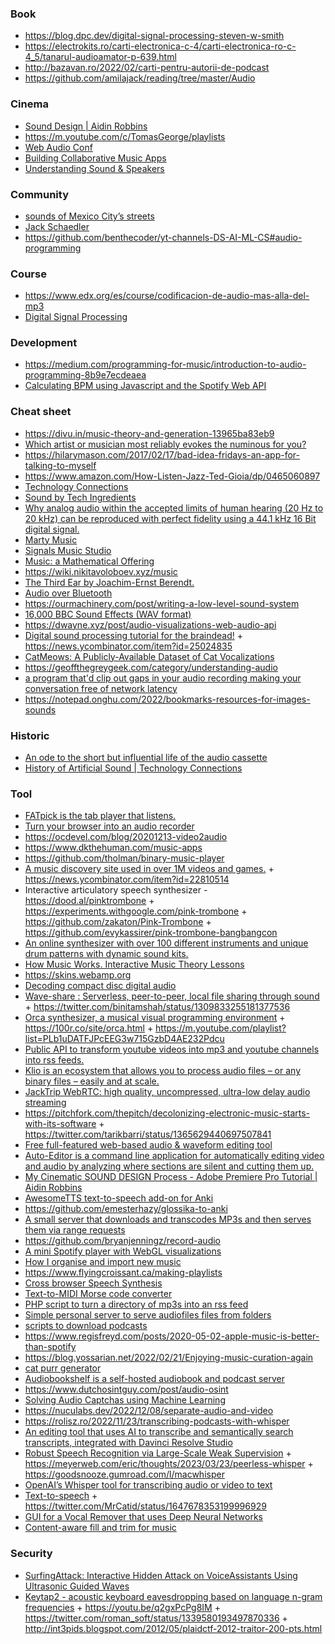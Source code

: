### Book

- https://blog.dpc.dev/digital-signal-processing-steven-w-smith
- https://electrokits.ro/carti-electronica-c-4/carti-electronica-ro-c-4_5/tanarul-audioamator-p-639.html
- http://bazavan.ro/2022/02/carti-pentru-autorii-de-podcast
- https://github.com/amilajack/reading/tree/master/Audio

### Cinema

- [Sound Design | Aidin Robbins](https://m.youtube.com/playlist?list=PLWPee627x2SbTbBub80dqKxM4pvQxUrx2)
- https://m.youtube.com/c/TomasGeorge/playlists
- [Web Audio Conf](https://m.youtube.com/channel/UCMaHc1Rq2viM88OsluS2WWw/playlists)
- [Building Collaborative Music Apps](https://m.youtube.com/watch?v=TCVuLh5Io9A)
- [Understanding Sound & Speakers](https://m.youtube.com/playlist?list=PL6rx9p3tbsMvYWeYUTNuRNMLXn0eyJvub)

### Community

- [sounds of Mexico City’s streets](https://pudding.cool/2022/09/cdmx)
- [Jack Schaedler](https://github.com/jackschaedler)
- https://github.com/benthecoder/yt-channels-DS-AI-ML-CS#audio-programming

### Course

- https://www.edx.org/es/course/codificacion-de-audio-mas-alla-del-mp3
- [Digital Signal Processing](https://github.com/leafac/cpp-dsp-juce--study-group)

### Development

- https://medium.com/programming-for-music/introduction-to-audio-programming-8b9e7ecdeaea
- [Calculating BPM using Javascript and the Spotify Web API](https://github.com/JMPerez/beats-audio-api)

### Cheat sheet

- https://divu.in/music-theory-and-generation-13965ba83eb9
- [Which artist or musician most reliably evokes the numinous for you?](https://twitter.com/michael_nielsen/status/1210777243967901701)
- https://hilarymason.com/2017/02/17/bad-idea-fridays-an-app-for-talking-to-myself
- https://www.amazon.com/How-Listen-Jazz-Ted-Gioia/dp/0465060897
- [Technology Connections](https://m.youtube.com/channel/UCy0tKL1T7wFoYcxCe0xjN6Q/playlists)
- [Sound by Tech Ingredients](https://m.youtube.com/playlist?list=PLzrI14lOlSqeCgDH9zJb-qRKem9fTT2Tj)
- [Why analog audio within the accepted limits of human hearing (20 Hz to 20 kHz) can be reproduced with perfect fidelity using a 44.1 kHz 16 Bit digital signal.](https://youtu.be/cIQ9IXSUzuM)
- [Marty Music](https://m.youtube.com/channel/UCmnlTWVJysjWPFiZhQ5uudg/playlists)
- [Signals Music Studio](https://m.youtube.com/channel/UCRDDHLvQb8HjE2r7_ZuNtWA/playlists)
- [Music: a Mathematical Offering](https://homepages.abdn.ac.uk/d.j.benson/pages/html/maths-music.html)
- https://wiki.nikitavoloboev.xyz/music
- [The Third Ear by Joachim-Ernst Berendt.](https://twitter.com/sivers/status/1219343046636077062)
- [Audio over Bluetooth](https://twitter.com/binitamshah/status/1226789575797833730)
- https://ourmachinery.com/post/writing-a-low-level-sound-system
- [16,000 BBC Sound Effects (WAV format)](http://bbcsfx.acropolis.org.uk)
- https://dwayne.xyz/post/audio-visualizations-web-audio-api
- [Digital sound processing tutorial for the braindead!](http://yehar.com/blog/?p=121) + https://news.ycombinator.com/item?id=25024835
- [CatMeows: A Publicly-Available Dataset of Cat Vocalizations](https://zenodo.org/record/4008297)
- https://geoffthegreygeek.com/category/understanding-audio
- [a program that'd clip out gaps in your audio recording making your conversation free of network latency](https://twitter.com/paul_irish/status/1352483715251757059)
- https://notepad.onghu.com/2022/bookmarks-resources-for-images-sounds

### Historic

- [An ode to the short but influential life of the audio cassette](https://adjacentpossible.substack.com/p/prescient-obsolescence)
- [History of Artificial Sound | Technology Connections](https://m.youtube.com/playlist?list=PLv0jwu7G_DFUYPuDoKWCUy33lL9LnMBGX)

### Tool

- [FATpick is the tab player that listens.](https://www.fatpick.com/learn-to-play-guitar)
- [Turn your browser into an audio recorder](https://blog.sambego.be/turn-your-browser-into-an-audio-recorder/)
- https://ocdevel.com/blog/20201213-video2audio
- https://www.dkthehuman.com/music-apps
- https://github.com/tholman/binary-music-player
- [A music discovery site used in over 1M videos and games.](http://dig.ccmixter.org) + https://news.ycombinator.com/item?id=22810514
- Interactive articulatory speech synthesizer - https://dood.al/pinktrombone + https://experiments.withgoogle.com/pink-trombone + https://github.com/zakaton/Pink-Trombone + https://github.com/evykassirer/pink-trombone-bangbangcon
- [An online synthesizer with over 100 different instruments and unique drum patterns with dynamic sound kits.](https://midi.city)
- [How Music Works. Interactive Music Theory Lessons](https://www.lightnote.co)
- https://skins.webamp.org
- [Decoding compact disc digital audio](https://github.com/carrotIndustries/redbook)
- [Wave-share : Serverless, peer-to-peer, local file sharing through sound](https://github.com/ggerganov/wave-share) + https://twitter.com/binitamshah/status/1309833255181377536
- [Orca synthesizer, a musical visual programming environment](https://youtu.be/RaI_TuISSJE) + https://100r.co/site/orca.html + https://m.youtube.com/playlist?list=PLb1uDATFJPcEEG3w715GzbD4AE232Pdcu
- [Public API to transform youtube videos into mp3 and youtube channels into rss feeds.](https://github.com/yashha/youtube-mp3-rss-api)
- [Klio is an ecosystem that allows you to process audio files – or any binary files – easily and at scale.](https://github.com/spotify/klio)
- [JackTrip WebRTC: high quality, uncompressed, ultra-low delay audio streaming](https://github.com/JackTrip-webrtc/JackTrip-webrtc)
- https://pitchfork.com/thepitch/decolonizing-electronic-music-starts-with-its-software + https://twitter.com/tarikbarri/status/1365629440697507841
- [Free full-featured web-based audio & waveform editing tool](https://github.com/pkalogiros/AudioMass)
- [Auto-Editor is a command line application for automatically editing video and audio by analyzing where sections are silent and cutting them up.](https://github.com/WyattBlue/auto-editor)
- [My Cinematic SOUND DESIGN Process - Adobe Premiere Pro Tutorial | Aidin Robbins](https://youtu.be/MQ4kYSyBgcc)
- [AwesomeTTS text-to-speech add-on for Anki](https://github.com/AwesomeTTS/awesometts-anki-addon)
- https://github.com/emesterhazy/glossika-to-anki
- [A small server that downloads and transcodes MP3s and then serves them via range requests](https://github.com/lukekarrys/yt-streaming-audio-server)
- https://github.com/bryanjenningz/record-audio
- [A mini Spotify player with WebGL visualizations](https://github.com/dvx/lofi)
- [How I organise and import new music](https://blog.vararu.org/new-music)
- https://www.flyingcroissant.ca/making-playlists
- [Cross browser Speech Synthesis](https://github.com/jankapunkt/easy-speech)
- [Text-to-MIDI Morse code converter](https://web.archive.org/web/20040805022253/http://users.rcn.com/m3ha11/ruby/t2mm.rb)
- [PHP script to turn a directory of mp3s into an rss feed](https://github.com/pushcx/miscpodcast)
- [Simple personal server to serve audiofiles files from folders](https://github.com/izderadicka/audioserve)
- [scripts to download podcasts](https://github.com/paulgazz/podcasts)
- https://www.regisfreyd.com/posts/2020-05-02-apple-music-is-better-than-spotify
- https://blog.yossarian.net/2022/02/21/Enjoying-music-curation-again
- [cat purr generator](https://purrli.com)
- [Audiobookshelf is a self-hosted audiobook and podcast server](https://github.com/advplyr/audiobookshelf)
- https://www.dutchosintguy.com/post/audio-osint
- [Solving Audio Captchas using Machine Learning](https://github.com/sampritipanda/audio_captcha_solver)
- https://nuculabs.dev/2022/12/08/separate-audio-and-video
- https://rolisz.ro/2022/11/23/transcribing-podcasts-with-whisper
- [An editing tool that uses AI to transcribe and semantically search transcripts, integrated with Davinci Resolve Studio](https://github.com/octimot/StoryToolkitAI)
- [Robust Speech Recognition via Large-Scale Weak Supervision](https://github.com/openai/whisper) + https://meyerweb.com/eric/thoughts/2023/03/23/peerless-whisper + https://goodsnooze.gumroad.com/l/macwhisper
- [OpenAI’s Whisper tool for transcribing audio or video to text](https://www.digitalforensicstips.com/2023/02/transcribing-like-boss-for-no-cost.html)
- [Text-to-speech](https://catid.io/posts/tts) + https://twitter.com/MrCatid/status/1647678353199996929
- [GUI for a Vocal Remover that uses Deep Neural Networks](https://github.com/Anjok07/ultimatevocalremovergui)
- [Content-aware fill and trim for music](https://mofi.loud.red)

### Security

- [SurfingAttack: Interactive Hidden Attack on VoiceAssistants Using Ultrasonic Guided Waves](https://www.ndss-symposium.org/wp-content/uploads/2020/02/24068.pdf)
- [Keytap2 - acoustic keyboard eavesdropping based on language n-gram frequencies](https://github.com/ggerganov/kbd-audio/discussions/31) + https://youtu.be/q2gxPcPg8IM + https://twitter.com/roman_soft/status/1339580193497870336 + http://int3pids.blogspot.com/2012/05/plaidctf-2012-traitor-200-pts.html
